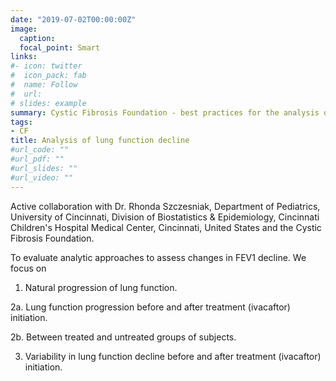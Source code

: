 ```yaml
---
date: "2019-07-02T00:00:00Z"
image:
  caption: 
  focal_point: Smart
links:
#- icon: twitter
#  icon_pack: fab
#  name: Follow
#  url: 
# slides: example
summary: Cystic Fibrosis Foundation - best practices for the analysis of lung function consortium
tags: 
- CF
title: Analysis of lung function decline 
#url_code: ""
#url_pdf: ""
#url_slides: ""
#url_video: ""
---
```


Active collaboration with Dr. Rhonda Szczesniak, Department of Pediatrics, University of Cincinnati, Division of Biostatistics & Epidemiology, Cincinnati Children's Hospital Medical Center, Cincinnati, United States and the Cystic Fibrosis Foundation.

To evaluate analytic approaches to assess changes in FEV1 decline. We focus on

1. Natural progression of lung function.

2a. Lung function progression before and after treatment (ivacaftor) initiation.

2b. Between treated and untreated groups of subjects. 

3. Variability in lung function decline before and after treatment (ivacaftor) initiation.

